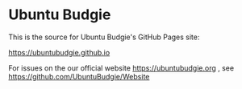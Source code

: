 # Ubuntu Budgie

This is the source for Ubuntu Budgie's GitHub Pages site:

https://ubuntubudgie.github.io

For issues on the our official website https://ubuntubudgie.org , see https://github.com/UbuntuBudgie/Website

